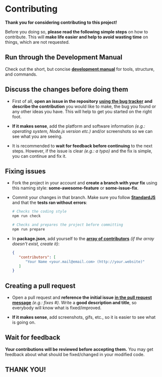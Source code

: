 Contributing
============

**Thank you for considering contributing to this project!**

Before you doing so, **please read the following simple steps** on how to 
contribute. This will **make life easier and help to avoid wasting time**
on things, which are not requested.

Run through the Development Manual
----------------------------------

Check out the short, but concise [**development manual**](DEVELOPMENT.md) 
for tools, structure, and commands.  

Discuss the changes before doing them
-------------------------------------

 - First of all, **open an issue in the repository** 
   [**using the bug tracker**][1] **and describe the contribution** you would 
   like to make, the bug you found or any other ideas you have. This will help 
   to get you started on the right foot.
   
 - **If it makes sense**, add the platform and software information 
   *(e.g.: operating system, Node.js version etc.)* and/or screenshots 
   so we can see what you are seeing.
 
 - It is recommended to **wait for feedback before continuing** to the next 
   steps. However, if the issue is clear *(e.g.: a typo)* and the fix is 
   simple, you can continue and fix it.

Fixing issues
-------------

 - Fork the project in your account and **create a branch with your fix** using
   this naming style: **some-awesome-feature** or **some-issue-fix**.

 - Commit your changes in that branch. Make sure you follow 
   [**StandardJS**][2] and that the **tests ran without errors**:
   
   ```bash
   # Checks the coding style
   npm run check

   # Checks and prepares the project before committing 
   npm run prepare
   ```
   
 - In **package.json**, add yourself to the [**array of contributors**][3]
   *(if the array doesn't exist, create it)*:
 
   ```json   
   {
      "contributors": [
         "Your Name <your.mail@email.com> (http://your.website)"
      ]
   }   
   ```
 
Creating a pull request
-----------------------

 - Open a pull request and **reference the initial issue** 
   [**in the pull request message**][4] *(e.g.: fixes #)*. 
   Write a **good description and title**, so everybody will know 
   what is fixed/improved.

 - **If it makes sense**, add screenshots, gifs, etc., so it is easier to see
   what is going on.

Wait for feedback
-----------------

**Your contributions will be reviewed before accepting them.**
You may get feedback about what should be fixed/changed in your modified code.

THANK YOU!
----------

 [1]: https://github.com/atjse/dev-toolbox/issues
 [2]: https://standardjs.com/
 [3]: https://docs.npmjs.com/files/package.json#people-fields-author-contributors
 [4]: https://blog.github.com/2013-05-14-closing-issues-via-pull-requests/
